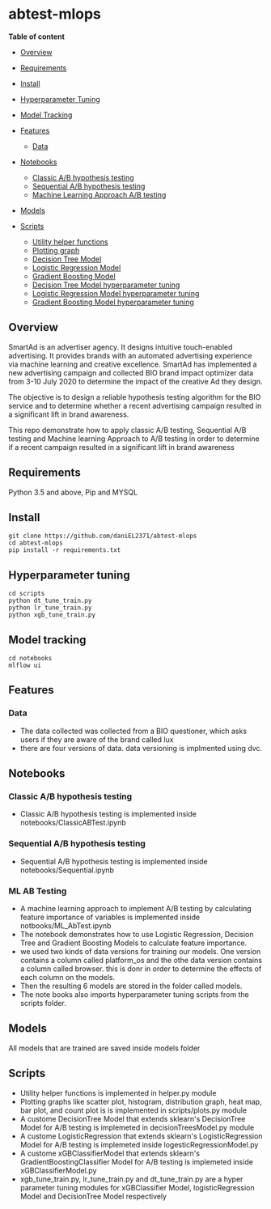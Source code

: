 # abtest-mlops

**Table of content**

- [Overview](##abstract)
- [Requirements](#setup)
- [Install](#install)
- [Hyperparameter Tuning]()
- [Model Tracking]()

- [Features](#features)
  - [Data](#data.csv)
- [Notebooks](#notebooks)

  - [Classic A/B hypothesis testing](notebooks/ClassicABTest.ipynb)
  - [Sequential A/B hypothesis testing](notebooks/Sequential.ipynb)
  - [Machine Learning Approach A/B testing](notebooks/ML_AbTest.ipynb)

- [Models](#Models)
- [Scripts](#scripts)
  - [Utility helper functions](scripts/helper.py)
  - [Plotting graph](scripts/plots.py)
  - [Decision Tree Model](scripts/decisionTreesModel.py)
  - [Logistic Regression Model](scripts/logesticRegressionModel.py)
  - [Gradient Boosting Model](scripts/xGBClassifierModel.py)
  - [Decision Tree Model hyperparameter tuning](scripts/dt_tune_train.py)
  - [Logistic Regression Model hyperparameter tuning](scripts/logesticRegressionModel.py)
  - [Gradient Boosting Model hyperparameter tuning](scripts/xbg_tune_train.py)

## Overview

SmartAd is an advertiser agency. It designs intuitive touch-enabled advertising. It provides brands with an automated advertising experience via machine learning and creative excellence. SmartAd has implemented a new advertising campaign and collected BIO brand impact optimizer data from 3-10 July 2020 to determine the impact of the creative Ad they design.

The objective is to design a reliable hypothesis testing algorithm for the BIO service and to determine whether a recent advertising campaign resulted in a significant lift in brand awareness.

This repo demonstrate how to apply classic A/B testing, Sequential A/B testing and Machine learning Approach to A/B testing in order to determine if a recent campaign resulted in a significant lift in brand awareness

## Requirements

Python 3.5 and above, Pip and MYSQL

## Install

```
git clone https://github.com/daniEL2371/abtest-mlops
cd abtest-mlops
pip install -r requirements.txt
```

## Hyperparameter tuning

```
cd scripts
python dt_tune_train.py
python lr_tune_train.py
python xgb_tune_train.py
```

## Model tracking

```
cd notebooks
mlflow ui
```

## Features

### Data

- The data collected was collected from a BIO questioner, which asks users if they are aware of the brand called lux
- there are four versions of data. data versioning is implmented using dvc.

## Notebooks

### Classic A/B hypothesis testing

- Classic A/B hypothesis testing is implemented inside notebooks/ClassicABTest.ipynb

### Sequential A/B hypothesis testing

- Sequential A/B hypothesis testing is implemented inside notebooks/Sequential.ipynb

### ML AB Testing

- A machine learning approach to implement A/B testing by calculating feature importance of variables is implemented inside notbooks/ML_AbTest.ipynb
- The notebook demonstrates how to use Logistic Regression, Decision Tree and Gradient Boosting Models to calculate feature importance.
- we used two kinds of data versions for training our models. One version contains a column called platform_os and the othe data version contains a column called browser. this is donr in order to determine the effects of each column on the models.
- Then the resulting 6 models are stored in the folder called models.
- The note books also imports hyperparameter tuning scripts from the scripts folder.

## Models

All models that are trained are saved inside models folder

## Scripts

- Utility helper functions is implemented in helper.py module
- Plotting graphs like scatter plot, histogram, distribution graph, heat map, bar plot, and count plot is is implemented in scripts/plots.py module
- A custome DecisionTree Model that extends sklearn's DecisionTree Model for A/B testing is implemeted in decisionTreesModel.py module
- A custome LogisticRegression that extends sklearn's LogisticRegression Model for A/B testing is implemeted inside logesticRegressionModel.py
- A custome xGBClassifierModel that extends sklearn's GradientBoostingClassifier Model for A/B testing is implemeted inside xGBClassifierModel.py
- xgb_tune_train.py, lr_tune_train.py and dt_tune_train.py are a hyper parameter tuning modules for xGBClassifier Model, logisticRegression Model and DecisionTree Model respectively
